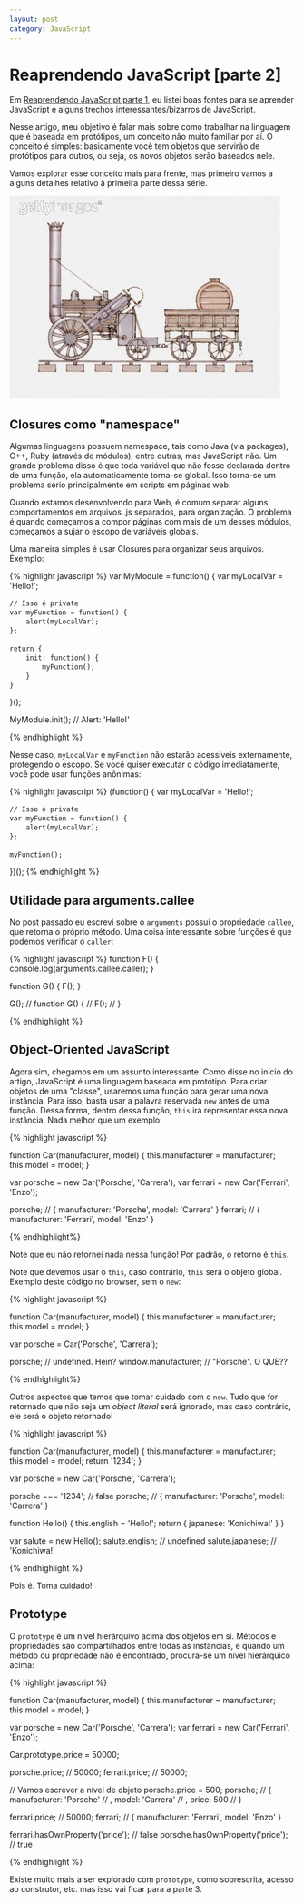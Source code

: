 ```yaml
---
layout: post
category: JavaScript
---
```


# Reaprendendo JavaScript [parte 2]

Em [Reaprendendo JavaScript parte 1](JavaScript/reaprendendo-javascript-parte-1), eu listei boas fontes para se aprender JavaScript e alguns trechos interessantes/bizarros de JavaScript.

Nesse artigo, meu objetivo é falar mais sobre como trabalhar na
linguagem que é baseada em protótipos, um conceito não muito familiar por aí. O
conceito é simples: basicamente você tem objetos que servirão de protótipos para
outros, ou seja, os novos objetos serão baseados nele. 

Vamos explorar esse conceito mais para frente, mas primeiro vamos a alguns detalhes relativo à primeira parte dessa série.

![JavaScript](/images/posts/reaprendendo-javascript-pt2/prototype.jpg)

## Closures como "namespace"

Algumas linguagens possuem namespace, tais como Java (via packages), C++, Ruby
(através de módulos), entre outras, mas JavaScript não. Um grande problema disso
é que toda variável que não fosse declarada dentro de uma função, ela
automaticamente torna-se global. Isso torna-se um problema sério principalmente
em scripts em páginas web.

Quando estamos desenvolvendo para Web, é comum separar alguns comportamentos em
arquivos .js separados, para organização. O problema é quando começamos a compor
páginas com mais de um desses módulos, começamos a sujar o escopo de variáveis
globais.

Uma maneira simples é usar Closures para organizar seus arquivos. Exemplo:

{% highlight javascript %}
var MyModule = function() {
    var myLocalVar = 'Hello!';

    // Isso é private
    var myFunction = function() {
        alert(myLocalVar);
    };

    return {
        init: function() {
            myFunction();
        }
    }
}();


MyModule.init(); // Alert: 'Hello!'

{% endhighlight %}

Nesse caso, <code>myLocalVar</code> e <code>myFunction</code> não estarão acessíveis externamente,
protegendo o escopo. Se você quiser executar o código imediatamente, você pode
usar funções anônimas:

{% highlight javascript %}
(function() {
    var myLocalVar = 'Hello!';

    // Isso é private
    var myFunction = function() {
        alert(myLocalVar);
    };

    myFunction();
})();
{% endhighlight %}

## Utilidade para arguments.callee

No post passado eu escrevi sobre o <code>arguments</code> possui o propriedade
<code>callee</code>, que retorna o próprio método. Uma coisa interessante sobre
funções é que podemos verificar o <code>caller</code>:

{% highlight javascript %}
function F() {
  console.log(arguments.callee.caller);
}

function G() {
 F();
}

G();    // function G() {
        //  F();
        // }


{% endhighlight %}


## Object-Oriented JavaScript

Agora sim, chegamos em um assunto interessante. Como disse no início do artigo,
JavaScript é uma linguagem baseada em protótipo. Para criar objetos de uma
"classe", usaremos uma função para gerar uma nova instância. Para isso, basta
usar a palavra reservada <code>new</code> antes de uma função. Dessa forma,
dentro dessa função, <code>this</code> irá representar essa nova instância.
Nada melhor que um exemplo:

{% highlight javascript %}

function Car(manufacturer, model) {
    this.manufacturer = manufacturer;
    this.model = model;
}


var porsche = new Car('Porsche', 'Carrera');
var ferrari = new Car('Ferrari', 'Enzo');

porsche; // { manufacturer: 'Porsche', model: 'Carrera' }
ferrari; // { manufacturer: 'Ferrari', model: 'Enzo' }

{% endhighlight%}

Note que eu não retornei nada nessa função! Por padrão, o retorno é
<code>this</code>.

Note que devemos usar o <code>this</code>, caso contrário, <code>this</code> será o objeto global. Exemplo deste código no browser, sem o <code>new</code>:

{% highlight javascript %}

function Car(manufacturer, model) {
    this.manufacturer = manufacturer;
    this.model = model;
}

var porsche = Car('Porsche', 'Carrera');

porsche;             // undefined. Hein?
window.manufacturer; // "Porsche". O QUE??

{% endhighlight%}

Outros aspectos que temos que tomar cuidado com o <code>new</code>. Tudo que for
retornado que não seja um _object literal_ será ignorado, mas caso contrário,
ele será o objeto retornado!

{% highlight javascript %}

function Car(manufacturer, model) {
    this.manufacturer = manufacturer;
    this.model = model;
    return '1234';
}

var porsche = new Car('Porsche', 'Carrera');

porsche === '1234';   // false
porsche;              // { manufacturer: 'Porsche', model: 'Carrera' }

function Hello() {
    this.english = 'Hello!';
    return { 
        japanese: 'Konichiwa!'
    }
}

var salute = new Hello();
salute.english;             // undefined
salute.japanese;            // 'Konichiwa!'

{% endhighlight %}

Pois é. Toma cuidado!

## Prototype

O <code>prototype</code> é um nível hierárquivo acima dos objetos em si. Métodos e
propriedades são compartilhados entre todas as instâncias, e quando um método ou
propriedade não é encontrado, procura-se um nível hierárquico acima:

{% highlight javascript %}

function Car(manufacturer, model) {
    this.manufacturer = manufacturer;
    this.model = model;
}

var porsche = new Car('Porsche', 'Carrera');
var ferrari = new Car('Ferrari', 'Enzo');

Car.prototype.price = 50000;

porsche.price;      // 50000;
ferrari.price;      // 50000;

// Vamos escrever a nível de objeto
porsche.price = 500;
porsche;            //  { manufacturer: 'Porsche'
                    //  , model: 'Carrera'
                    //  , price: 500
                    //  }


ferrari.price;      // 50000;
ferrari;            // { manufacturer: 'Ferrari', model: 'Enzo' }

ferrari.hasOwnProperty('price'); // false
porsche.hasOwnProperty('price'); // true


{% endhighlight %}

Existe muito mais a ser explorado com <code>prototype</code>, como sobrescrita,
acesso ao construtor, etc. mas isso vai ficar para a parte 3.

